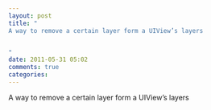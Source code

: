 ```yaml
---
layout: post
title: "
A way to remove a certain layer form a UIView’s layers


"
date: 2011-05-31 05:02
comments: true
categories: 
---
```


A way to remove a certain layer form a UIView’s layers



